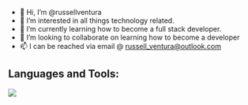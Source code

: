 - 👋 Hi, I’m @russellventura
- 👀 I’m interested in all things technology related. 
- 🌱 I’m currently learning how to become a full stack developer.
- 💞️ I’m looking to collaborate on learning how to become a developer
- 📫 I can be reached via email @ russell_ventura@outlook.com 

<!---
russellventura/russellventura is a ✨ special ✨ repository because its `README.md` (this file) appears on your GitHub profile.
You can click the Preview link to take a look at your changes.
--->
<h2>Languages and Tools:</H2>
<img src="https://camo.githubusercontent.com/da839b79b282a7658a172f07e13496fb18bcf9fa624d061def0e80f47a68ff1d/68747470733a2f2f696d672e69636f6e73382e636f6d2f636f6c6f722f34382f3030303030302f6a6176617363726970742e706e67"
